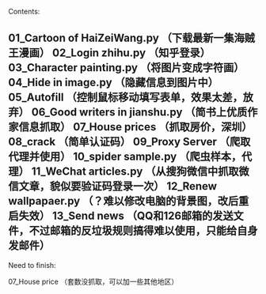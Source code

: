 Contents:

01_Cartoon of HaiZeiWang.py
（下载最新一集海贼王漫画）
02_Login zhihu.py
（知乎登录）
03_Character painting.py
（将图片变成字符画）
04_Hide in image.py
（隐藏信息到图片中）
05_Autofill
（控制鼠标移动填写表单，效果太差，放弃）
06_Good writers in jianshu.py
（简书上优质作家信息抓取）
07_House prices 
（抓取房价，深圳）
08_crack
（简单认证码）
09_Proxy Server
（爬取代理并使用）
10_spider sample.py
（爬虫样本，代理）
11_WeChat articles.py
（从搜狗微信中抓取微信文章，貌似要验证码登录一次）
12_Renew wallpapaer.py
（？难以修改电脑的背景图，改后重启失效）
13_Send news
（QQ和126邮箱的发送文件，不过邮箱的反垃圾规则搞得难以使用，只能给自身发邮件）
-----------------------------------------
Need to finish:

07_House price
（套数没抓取，可以加一些其他地区）





